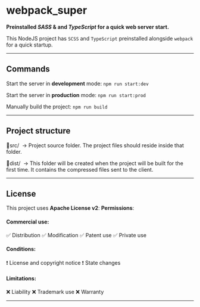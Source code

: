 # webpack_super
**Preinstalled _SASS_ & and _TypeScript_ for a quick web server start.**

This NodeJS project has `SCSS` and `TypeScript` preinstalled alongside `webpack` for a quick startup.

___

## Commands

Start the server in **development** mode:
`npm run start:dev`

Start the server in **production** mode:
`npm run start:prod`

Manually build the project:
`npm run build`

___

## Project structure

&#x1F4C1;src/ &nbsp;&#8594; Project source folder. The project files should reside inside that folder.

&#x1F4C1;dist/ &nbsp;&#8594; This folder will be created when the project will be built for the first time. It contains the compressed files sent to the client.

___

## License ##

This project uses **Apache License v2**: 
**Permissions**:

#### Commercial use: ####
&#9989; Distribution
&#9989; Modification
&#9989; Patent use
&#9989; Private use

#### Conditions: ####
&#10071; License and copyright notice
&#10071; State changes

#### Limitations: ####
&#10060; Liability
&#10060; Trademark use
&#10060; Warranty

___